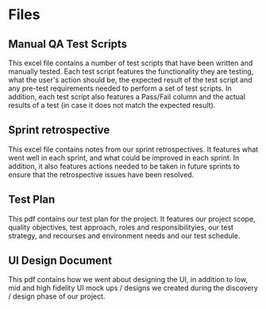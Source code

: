 # Files

## Manual QA Test Scripts

This excel file contains a number of test scripts that have been written and manually tested. Each test script features the functionality they are testing, what the user's action should be, the expected result of the test script and any pre-test requirements needed to perform a set of test scripts. In addition, each test script also features a Pass/Fail column and the actual results of a test (in case it does not match the expected result).

## Sprint retrospective

This excel file contains notes from our sprint retrospectives. It features what went well in each sprint, and what could be improved in each sprint. In addition, it also features actions needed to be taken in future sprints to ensure that the retrospective issues have been resolved.

## Test Plan

This pdf contains our test plan for the project. It features our project scope, quality objectives, test approach, roles and responsibilityies, our test strategy, and recourses and environment needs and our test schedule.

## UI Design Document

This pdf contains how we went about designing the UI, in addition to low, mid and high fidelity UI mock ups / designs we created during the discovery / design phase of our project.
